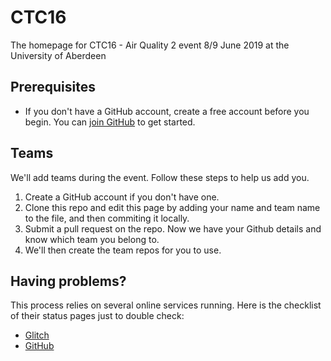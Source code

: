 # CTC16
The homepage for CTC16 - Air Quality 2 event 8/9 June 2019 at the University of Aberdeen

## Prerequisites

* If you don't have a GitHub account, create a free account before you begin.
You can [join GitHub](http://github.com/join) to get started.

## Teams
We'll add teams during the event. Follow these steps to help us add you.
1. Create a GitHub account if you don't have one.
2. Clone this repo and edit this page by adding your name and team name to the file, and then commiting it locally.
3. Submit a pull request on the repo. Now we have your Github details and know which team you belong to.
4. We'll then create the team repos for you to use.

## Having problems?
This process relies on several online services running. Here is the checklist of their status pages just to double check:

* [Glitch](https://status.glitch.com)
* [GitHub](https://www.githubstatus.com)
